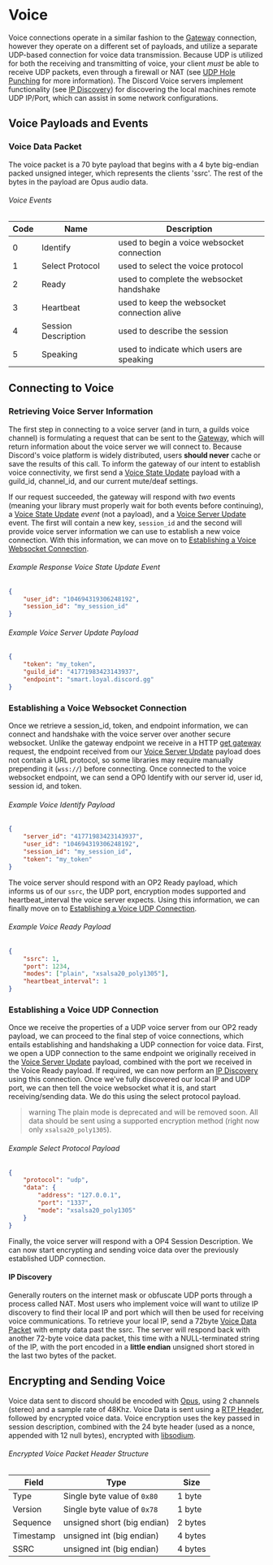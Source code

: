 # Voice

Voice connections operate in a similar fashion to the [Gateway](#DOCS_GATEWAY/gateways) connection, however they operate on a different set of payloads, and utilize a separate UDP-based connection for voice data transmission. Because UDP is utilized for both the receiving and transmitting of voice, your client _must_ be able to receive UDP packets, even through a firewall or NAT (see [UDP Hole Punching](https://en.wikipedia.org/wiki/UDP_hole_punching) for more information). The Discord Voice servers implement functionality (see [IP Discovery](#DOCS_VOICE_CONNECTIONS/ip-discovery)) for discovering the local machines remote UDP IP/Port, which can assist in some network configurations.

## Voice Payloads and Events

### Voice Data Packet

The voice packet is a 70 byte payload that begins with a 4 byte big-endian packed unsigned integer, which represents the clients 'ssrc'. The rest of the bytes in the payload are Opus audio data.

###### Voice Events

| Code | Name | Description |
|--------|----------|-----------------|
| 0 | Identify | used to begin a voice websocket connection |
| 1 | Select Protocol | used to select the voice protocol |
| 2 | Ready | used to complete the websocket handshake |
| 3 | Heartbeat | used to keep the websocket connection alive |
| 4 | Session Description | used to describe the session |
| 5 | Speaking | used to indicate which users are speaking |

## Connecting to Voice

### Retrieving Voice Server Information

The first step in connecting to a voice server (and in turn, a guilds voice channel) is formulating a request that can be sent to the [Gateway](#DOCS_GATEWAY/gateways), which will return information about the voice server we will connect to. Because Discord's voice platform is widely distributed, users **should never** cache or save the results of this call. To inform the gateway of our intent to establish voice connectivity, we first send a [Voice State Update](#DOCS_GATEWAY/voice-state-update) payload with a guild_id, channel_id, and our current mute/deaf settings.

If our request succeeded, the gateway will respond with _two_ events (meaning your library must properly wait for both events before continuing), a [Voice State Update](#DOCS_GATEWAY/voice-state-update) _event_ (not a payload), and a [Voice Server Update](#DOCS_GATEWAY/voice-server-update) event. The first will contain a new key, `session_id` and the second will provide voice server information we can use to establish a new voice connection. With this information, we can move on to [Establishing a Voice Websocket Connection](#DOCS_VOICE_CONNECTIONS/establishing-a-voice-websocket-connection).

###### Example Response Voice State Update Event

```json
{
	"user_id": "104694319306248192",
	"session_id": "my_session_id"
}
```

###### Example Voice Server Update Payload

```json
{
	"token": "my_token",
	"guild_id": "41771983423143937",
	"endpoint": "smart.loyal.discord.gg"
}
```

### Establishing a Voice Websocket Connection

Once we retrieve a session_id, token, and endpoint information, we can connect and handshake with the voice server over another secure websocket. Unlike the gateway endpoint we receive in a HTTP [get gateway](#DOCS_GATEWAY/get-gateway) request, the endpoint received from our [Voice Server Update](#DOCS_GATEWAY/voice-server-update) payload does not contain a URL protocol, so some libraries may require manually prepending it (`wss://`) before connecting. Once connected to the voice websocket endpoint, we can send a OP0 Identify with our server id, user id, session id, and token.

###### Example Voice Identify Payload

```json
{
	"server_id": "41771983423143937",
	"user_id": "104694319306248192",
	"session_id": "my_session_id",
	"token": "my_token"
}
```

The voice server should respond with an OP2 Ready payload, which informs us of our `ssrc`, the UDP port, encryption modes supported and heartbeat_interval the voice server expects. Using this information, we can finally move on to [Establishing a Voice UDP Connection](#DOCS_VOICE_CONNECTIONS/establishing-a-voice-udp-connection).

###### Example Voice Ready Payload

```json
{
	"ssrc": 1,
	"port": 1234,
	"modes": ["plain", "xsalsa20_poly1305"],
	"heartbeat_interval": 1
}
```

### Establishing a Voice UDP Connection

Once we receive the properties of a UDP voice server from our OP2 ready payload, we can proceed to the final step of voice connections, which entails establishing and handshaking a UDP connection for voice data. First, we open a UDP connection to the same endpoint we originally received in the [Voice Server Update](#DOCS_GATEWAY/voice-server-update) payload, combined with the port we received in the Voice Ready payload. If required, we can now perform an [IP Discovery](#DOCS_VOICE_CONNECTIONS/ip-discovery) using this connection. Once we've fully discovered our local IP and UDP port, we can then tell the voice websocket what it is, and start receiving/sending data. We do this using the select protocol payload.

>warning
> The plain mode is deprecated and will be removed soon. All data should be sent using a supported encryption method (right now only `xsalsa20_poly1305`).

###### Example Select Protocol Payload

```json
{
	"protocol": "udp",
	"data": {
		"address": "127.0.0.1",
		"port": "1337",
		"mode": "xsalsa20_poly1305"
	}
}
```

Finally, the voice server will respond with a OP4 Session Description. We can now start encrypting and sending voice data over the previously established UDP connection.

#### IP Discovery

Generally routers on the internet mask or obfuscate UDP ports through a process called NAT. Most users who implement voice will want to utilize IP discovery to find their local IP and port which will then be used for receiving voice communications. To retrieve your local IP, send a 72byte [Voice Data Packet](#DOCS_VOICE_CONNECTIONS/voice-data-packet) with empty data past the ssrc. The server will respond back with another 72-byte voice data packet, this time with a NULL-terminated string of the IP, with the port encoded in a **little endian** unsigned short stored in the last two bytes of the packet.

## Encrypting and Sending Voice

Voice data sent to discord should be encoded with [Opus](https://www.opus-codec.org/), using 2 channels (stereo) and a sample rate of 48Khz. Voice Data is sent using a [RTP Header](http://www.rfcreader.com/#rfc3550_line548), followed by encrypted voice data. Voice encryption uses the key passed in session description, combined with the 24 byte header (used as a nonce, appended with 12 null bytes), encrypted with [libsodium](https://download.libsodium.org/doc/).

###### Encrypted Voice Packet Header Structure

| Field | Type | Size |
|--------|--------|--------|
| Type | Single byte value of `0x80` | 1 byte |
| Version | Single byte value of `0x78` | 1 byte |
| Sequence | unsigned short (big endian) | 2 bytes |
| Timestamp | unsigned int (big endian) | 4 bytes |
| SSRC | unsigned int (big endian) | 4 bytes |